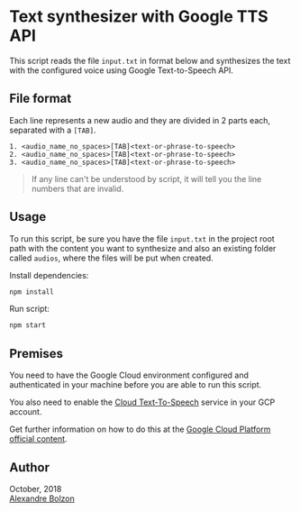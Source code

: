 # Text synthesizer with Google TTS API

This script reads the file `input.txt` in format below and synthesizes the text with the configured voice using Google Text-to-Speech API.

## File format

Each line represents a new audio and they are divided in 2 parts each, separated with a `[TAB]`.

```
1. <audio_name_no_spaces>[TAB]<text-or-phrase-to-speech>
2. <audio_name_no_spaces>[TAB]<text-or-phrase-to-speech>
3. <audio_name_no_spaces>[TAB]<text-or-phrase-to-speech>
```

> If any line can't be understood by script, it will tell you the line numbers that are invalid.

## Usage

To run this script, be sure you have the file `input.txt` in the project root path with the content you want to synthesize and also an existing folder called `audios`, where the files will be put when created.

Install dependencies:

```sh
npm install
```

Run script:

```sh
npm start
```

## Premises

You need to have the Google Cloud environment configured and authenticated in your machine before you are able to run this script.

You also need to enable the [Cloud Text-To-Speech](https://cloud.google.com/text-to-speech/) service in your GCP account.

Get further information on how to do this at the [Google Cloud Platform official content](https://cloud.google.com/text-to-speech/docs/quickstart-protocol).

## Author

October, 2018  
[Alexandre Bolzon](https://about.me/bolzon)
